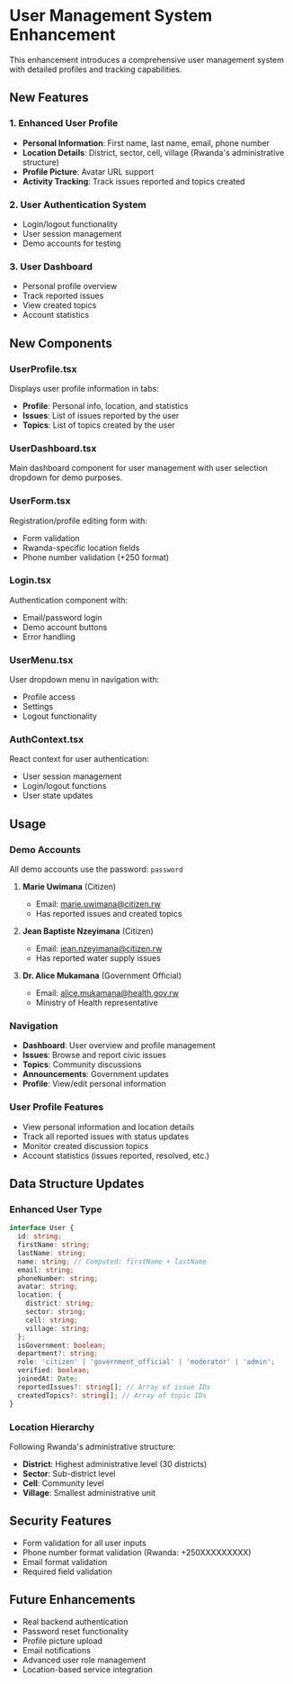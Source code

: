# User Management System Enhancement

This enhancement introduces a comprehensive user management system with detailed profiles and tracking capabilities.

## New Features

### 1. Enhanced User Profile
- **Personal Information**: First name, last name, email, phone number
- **Location Details**: District, sector, cell, village (Rwanda's administrative structure)
- **Profile Picture**: Avatar URL support
- **Activity Tracking**: Track issues reported and topics created

### 2. User Authentication System
- Login/logout functionality
- User session management
- Demo accounts for testing

### 3. User Dashboard
- Personal profile overview
- Track reported issues
- View created topics
- Account statistics

## New Components

### UserProfile.tsx
Displays user profile information in tabs:
- **Profile**: Personal info, location, and statistics
- **Issues**: List of issues reported by the user
- **Topics**: List of topics created by the user

### UserDashboard.tsx
Main dashboard component for user management with user selection dropdown for demo purposes.

### UserForm.tsx
Registration/profile editing form with:
- Form validation
- Rwanda-specific location fields
- Phone number validation (+250 format)

### Login.tsx
Authentication component with:
- Email/password login
- Demo account buttons
- Error handling

### UserMenu.tsx
User dropdown menu in navigation with:
- Profile access
- Settings
- Logout functionality

### AuthContext.tsx
React context for user authentication:
- User session management
- Login/logout functions
- User state updates

## Usage

### Demo Accounts
All demo accounts use the password: `password`

1. **Marie Uwimana** (Citizen)
   - Email: marie.uwimana@citizen.rw
   - Has reported issues and created topics

2. **Jean Baptiste Nzeyimana** (Citizen)
   - Email: jean.nzeyimana@citizen.rw
   - Has reported water supply issues

3. **Dr. Alice Mukamana** (Government Official)
   - Email: alice.mukamana@health.gov.rw
   - Ministry of Health representative

### Navigation
- **Dashboard**: User overview and profile management
- **Issues**: Browse and report civic issues
- **Topics**: Community discussions
- **Announcements**: Government updates
- **Profile**: View/edit personal information

### User Profile Features
- View personal information and location details
- Track all reported issues with status updates
- Monitor created discussion topics
- Account statistics (issues reported, resolved, etc.)

## Data Structure Updates

### Enhanced User Type
```typescript
interface User {
  id: string;
  firstName: string;
  lastName: string;
  name: string; // Computed: firstName + lastName
  email: string;
  phoneNumber: string;
  avatar: string;
  location: {
    district: string;
    sector: string;
    cell: string;
    village: string;
  };
  isGovernment: boolean;
  department?: string;
  role: 'citizen' | 'government_official' | 'moderator' | 'admin';
  verified: boolean;
  joinedAt: Date;
  reportedIssues?: string[]; // Array of issue IDs
  createdTopics?: string[]; // Array of topic IDs
}
```

### Location Hierarchy
Following Rwanda's administrative structure:
- **District**: Highest administrative level (30 districts)
- **Sector**: Sub-district level
- **Cell**: Community level
- **Village**: Smallest administrative unit

## Security Features
- Form validation for all user inputs
- Phone number format validation (Rwanda: +250XXXXXXXXX)
- Email format validation
- Required field validation

## Future Enhancements
- Real backend authentication
- Password reset functionality
- Profile picture upload
- Email notifications
- Advanced user role management
- Location-based service integration
